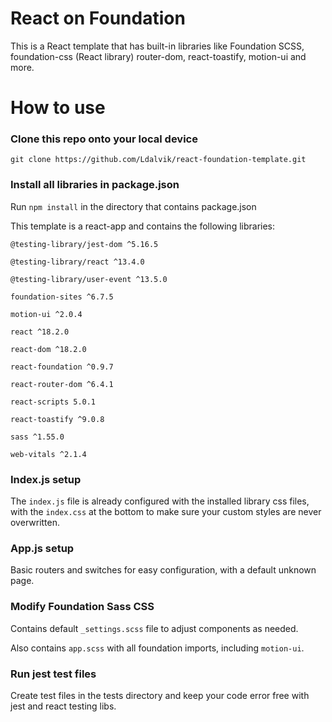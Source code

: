 # React on Foundation

This is a React template that has built-in libraries like Foundation SCSS, foundation-css (React library) router-dom, react-toastify, motion-ui and more.

# How to use

### Clone this repo onto your local device
```git clone https://github.com/Ldalvik/react-foundation-template.git```

### Install all libraries in package.json
Run ```npm install``` in the directory that contains package.json

This template is a react-app and contains the following libraries:

```@testing-library/jest-dom ^5.16.5```
    
```@testing-library/react ^13.4.0```
 
```@testing-library/user-event ^13.5.0```
 
```foundation-sites ^6.7.5```
 
```motion-ui ^2.0.4```
 
```react ^18.2.0```
 
```react-dom ^18.2.0```
 
```react-foundation ^0.9.7```
 
```react-router-dom ^6.4.1```
 
```react-scripts 5.0.1```
 
```react-toastify ^9.0.8```
 
```sass ^1.55.0```
 
```web-vitals ^2.1.4```

### Index.js setup
The ```index.js``` file is already configured with the installed library css files, with the ```index.css``` at the bottom to make sure your custom styles are never overwritten.

### App.js setup
Basic routers and switches for easy configuration, with a default unknown page.

### Modify Foundation Sass CSS
Contains default ```_settings.scss``` file to adjust components as needed.

Also contains ```app.scss``` with all foundation imports, including ```motion-ui```.

### Run jest test files
Create test files in the tests directory and keep your code error free with jest and react testing libs.


